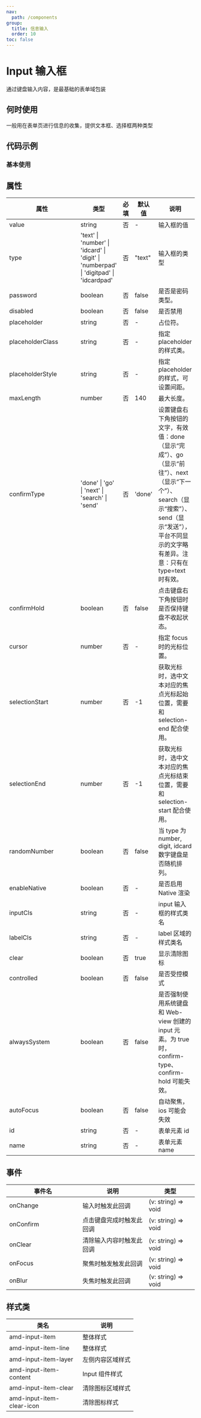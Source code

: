 ```yaml
---
nav:
  path: /components
group:
  title: 信息输入
  order: 10
toc: false
---
```


# Input 输入框
通过键盘输入内容，是最基础的表单域包装
## 何时使用
一般用在表单页进行信息的收集，提供文本框、选择框两种类型


## 代码示例
### 基本使用
<code src='../../demo/pages/InputItem'></code>



## 属性
| 属性 | 类型 | 必填 | 默认值 | 说明 |
| -----|-----|-----|-----|----- |
| value | string | 否 | - | 输入框的值 |
| type | 'text' &verbar; 'number' &verbar; 'idcard' &verbar; 'digit' &verbar; 'numberpad' &verbar; 'digitpad' &verbar; 'idcardpad' | 否 | "text" | 输入框的类型 |
| password | boolean | 否 | false | 是否是密码类型。 |
| disabled | boolean | 否 | false | 是否禁用 |
| placeholder | string | 否 | - | 占位符。 |
| placeholderClass | string | 否 | - | 指定 placeholder 的样式类。 |
| placeholderStyle | string | 否 | - | 指定 placeholder 的样式，可设置间距。 |
| maxLength | number | 否 | 140 | 最大长度。 |
| confirmType | 'done' &verbar; 'go' &verbar; 'next' &verbar; 'search' &verbar; 'send' | 否 | 'done' | 设置键盘右下角按钮的文字，有效值：done（显示“完成”）、go（显示“前往”）、next（显示“下一个”）、search（显示“搜索”）、send（显示“发送”），平台不同显示的文字略有差异。注意：只有在 type=text 时有效。 |
| confirmHold | boolean | 否 | false | 点击键盘右下角按钮时是否保持键盘不收起状态。 |
| cursor | number | 否 | - | 指定 focus 时的光标位置。 |
| selectionStart | number | 否 | -1 | 获取光标时，选中文本对应的焦点光标起始位置，需要和 selection-end 配合使用。 |
| selectionEnd | number | 否 | -1 | 获取光标时，选中文本对应的焦点光标结束位置，需要和 selection-start 配合使用。 |
| randomNumber | boolean | 否 | false | 当 type 为 number, digit, idcard 数字键盘是否随机排列。 |
| enableNative | boolean | 否 | - | 是否启用 Native 渲染 |
| inputCls | string | 否 | - | input 输入框的样式类名 |
| labelCls | string | 否 | - | label 区域的样式类名 |
| clear | boolean | 否 | true | 显示清除图标 |
| controlled | boolean | 否 | false | 是否受控模式 |
| alwaysSystem | boolean | 否 | false | 是否强制使用系统键盘和 Web-view 创建的 input 元素。为 true 时，confirm-type、confirm-hold 可能失效。 |
| autoFocus | boolean | 否 | false | 自动聚焦，ios 可能会失效 |
| id | string | 否 | - | 表单元素 id |
| name | string | 否 | - | 表单元素 name |


## 事件
| 事件名 | 说明 | 类型 |
| -----|-----|-----|
| onChange | 输入时触发此回调 | (v: string) => void |
| onConfirm | 	点击键盘完成时触发此回调 | (v: string) => void |
| onClear | 清除输入内容时触发此回调 | (v: string) => void |
| onFocus | 聚焦时触发触发此回调 | (v: string) => void |
| onBlur | 失焦时触发此回调 | (v: string) => void |

## 样式类
| 类名 | 说明 | 
| -----|-----|
| amd-input-item | 	整体样式 |
| amd-input-item-line | 整体样式 |
| amd-input-item-layer | 左侧内容区域样式 |
| amd-input-item-content | Input 组件样式 |
| amd-input-item-clear | 清除图标区域样式 |
| amd-input-item-clear-icon | 清除图标样式 |

<style> 
table th:first-of-type { width: 180px; }
.__dumi-default-layout-content article table:first-of-type th:nth-of-type(2) {
    width: 140px;
}
.__dumi-default-layout-content article table:first-of-type th:nth-of-type(3) {
    width: 30px;
}
.__dumi-default-layout-content article table:first-of-type th:nth-of-type(4) {
    width: 50px;
}
.__dumi-default-layout-content article table:nth-of-type(3) th:first-of-type {
    width: 300px;
}
</style> 